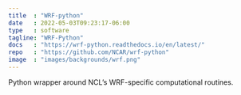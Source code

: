 ```yaml
---
title  : "WRF-python"
date   : 2022-05-03T09:23:17-06:00
type   : software
tagline: "WRF-Python"
docs   : "https://wrf-python.readthedocs.io/en/latest/"
repo   : "https://github.com/NCAR/wrf-python"
image  : "images/backgrounds/wrf.png"
---
```


Python wrapper around NCL’s WRF-specific computational routines.